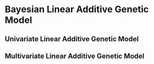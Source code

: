 # Bayesian Linear Additive Genetic Model


## Univariate Linear Additive Genetic Model


## Multivariate Linear Additive Genetic Model